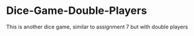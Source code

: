 # Dice-Game-Double-Players
This is another dice game, similar to assignment 7 but with double players
